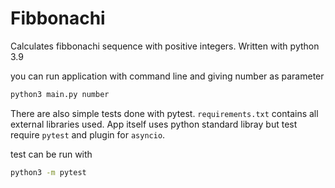 # Fibbonachi

Calculates fibbonachi sequence with positive integers. Written with python 3.9

you can run application with command line and giving number as parameter
```bash
python3 main.py number
```

There are also simple tests done with pytest. ```requirements.txt``` contains all external libraries used.
App itself uses python standard libray but test require ```pytest``` and plugin for ```asyncio```.

test can be run with
```bash
python3 -m pytest
```
